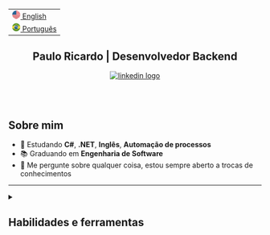 <html>

<table>
  <tr><td><a href="README-en.md"><img src="./assets/us_flag.png" alt="US flag" width="17px"> English</a></td></tr>
  <tr><td><a href="https://github.com/Paulo-Ricard0"><img src="./assets/br_flag.png" alt="Brazil flag" width="17px"> Português</a></td></tr>
</table>

<div id="header">
  <h2 align="center">
    Paulo Ricardo | Desenvolvedor Backend
  </h2>
</div>


<div id="badges" align="center">
  <a target="_blank" href="https://www.linkedin.com/in/paulo-ricardo-magalh%C3%A3es">
    <img src="https://img.shields.io/static/v1?message=LinkedIn&logo=linkedin&label=&color=4089ea&logoColor=white&labelColor=&style=for-the-badge" alt="linkedin logo"/>
  </a>
</div>

</br></br>

## Sobre mim

- 🌱 Estudando **C#**, **.NET**, **Inglês**, **Automação de processos**
- 📚 Graduando em **Engenharia de Software**
- 💬 Me pergunte sobre qualquer coisa, estou sempre aberto a trocas de conhecimentos

---

<details>
   <summary>
     <h2>Habilidades e ferramentas</h2>
   </summary>

### Linguagens de Programação
- **C#**
- **JavaScript**
- **TypeScript**

### Frameworks e Plataformas
- **.NET**
- **ASP.NET Core**
- **Entity Framework Core**

### Testes Automatizados
- **xUnit**

### Bancos de Dados
- **SQLServer**
- **MySQL**
- **PostgreSQL**

### Versionamento de código
- **Git**

### Virtualização e Containers
- **Docker**

### Mensageria
- **RabbitMQ**

### Cloud
- **AWS**
- **Google Cloud**
</details>

</html>
